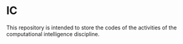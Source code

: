 # IC
This repository is intended to store the codes of the activities of the computational intelligence discipline.

